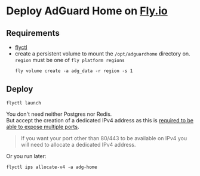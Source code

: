 # Deploy AdGuard Home on [Fly.io](https://fly.io)

## Requirements
- [flyctl](https://fly.io/docs/hands-on/install-flyctl/)
- create a persistent volume to mount the `/opt/adguardhome` directory on.  
  `region` must be one of `fly platform regions`
  ```commandline
  fly volume create -a adg_data -r region -s 1
  ```

## Deploy
```commandline
flyctl launch
```

You don't need neither Postgres nor Redis.  
But accept the creation of a dedicated IPv4 address as this is [required to be able to expose multiple ports](https://fly.io/docs/js/the-basics/listening-ports/#exposing-multiple-ports).
> If you want your port other than 80/443 to be available on IPv4 you will need to allocate a dedicated IPv4 address.

Or you run later:
```commandline
flyctl ips allocate-v4 -a adg-home
```